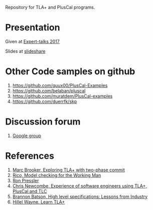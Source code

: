 
Repository for TLA+ and PlusCal programs.

# Presentation

Given at [Expert-talks 2017](https://expert-talks.in/)

Slides at [slideshare](https://www.slideshare.net/SandeepJoshi55/doveryai-no-proveryai-introduction-to-tla)


# Other Code samples on github
1. https://github.com/quux00/PlusCal-Examples
2. https://github.com/belaban/pluscal
3. https://github.com/muratdem/PlusCal-examples
4. https://github.com/duerrfk/skp

# Discussion forum

1. [Google group](https://groups.google.com/forum/#!forum/tlaplus)

# References

1. [Marc Brooker, Exploring TLA+ with two-phase commit](http://brooker.co.za/blog/2013/01/20/two-phase.html)
2. [Rico, Model checking for the Working Man](https://rix0r.nl/essays/2015/08/25/model-checking-for-the-working-man-mf/)
3. [Ron Pressler](https://pron.github.io/)
4. [Chris Newcombe, Experience of software engineers using TLA+, PlusCal and TLC](http://tla2012.loria.fr/contributed/newcombe-slides.pdf)
5. [Brannon Batson, High level specifications: Lessons from Industry](https://www.microsoft.com/en-us/research/publication/high-level-specifications-lessons-from-industry/)
6. [Hillel Wayne, Learn TLA+](https://www.learntla.com/introduction/)
